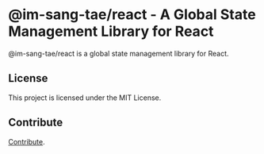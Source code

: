 # @im-sang-tae/react - A Global State Management Library for React

@im-sang-tae/react is a global state management library for React.

## License

This project is licensed under the MIT License.

## Contribute

[Contribute](https://github.com/modern-agile-team/im-sang-tae/blob/master/.github/workflows/CONTRIBUTE.md).
